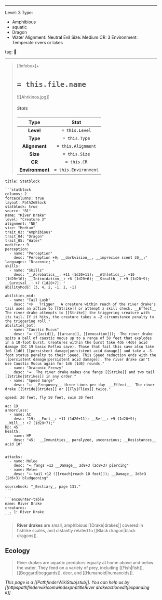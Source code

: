 
---


Level: 3
Type:
- Amphibious
- aquatic
- Dragon
- Water
Alignment: Neutral Evil
Size: Medium
CR: 3
Environment: Temperate rivers or lakes


tag: 👹

---

> [!infobox]+
> #  `= this.file.name`
> ![[Ahrkinos.jpg]]
> ##### Stats
> Type | Stat |
> :---:|:---:|
> **Level** | `= this.Level` |
> **Type** | `= this.Type` |
> **Alignment** | `= this.Alignment` |
> **Size** | `= this.Size` |
> **CR** | `= this.CR` |
> **Environment** | `= this.Environment` |




````ad-info
title: Statblock

```statblock
columns: 2
forcecolumns: true
layout: Path2eBlock
statblock: true
source: "B1"
name: "River Drake"
level: "Creature 3"
alignment: "NE"
size: "Medium"
trait_03: "Amphibious"
trait_04: "Dragon"
trait_05: "Water"
modifier: 9
perception:
  - name: "Perception"
    desc: "Perception +9; __darkvision__, __imprecise scent 30__;"
languages: "Draconic; "
skills:
  - name: "Skills"
    desc: "__Acrobatics__: +11 (1d20+11); __Athletics__: +10 (1d20+10); __Intimidation__: +6 (1d20+6); __Stealth__: +9 (1d20+9); __Survival__: +7 (1d20+7); "
abilityMods: [3, 4, 2, -1, 2, -1]

abilities_mid:
  - name: "Tail Lash"
    desc: "⬲ __Trigger__ A creature within reach of the river drake's tail uses an action to [[Strike]] or attempt a skill check. __Effect__  The river drake attempts to [[Strike]] the triggering creature with its tail. If it hits, the creature takes a –2 circumstance penalty to the triggering roll."
abilities_bot:
  - name: "Caustic Mucus"
    desc: "⬺ ([[acid]], [[arcane]], [[evocation]]);  The river drake spits a ball of caustic mucus up to a range of 50 feet that explodes in a 10-foot burst. Creatures within the burst take 4d6 (4d6) acid damage (DC 19 basic Reflex save). Those that fail this save also take 1d6 (1d6) [[persistent damage|persistent acid damage]] and take a –5-foot status penalty to their Speed. This Speed reduction ends with the [[persistent damage|persistent acid damage]]. The river drake can't use Caustic Mucus again for 1d6 (1d6) rounds."
  - name: "Draconic Frenzy"
    desc: "⬺  The river drake makes one fangs [[Strike]] and two tail [[Strike|Strikes]] in any order."
  - name: "Speed Surge"
    desc: "⬻ __Frequency__ three times per day  __Effect__  The river drake [[Stride|Strides]] or [[Fly|Flies]] twice."

speed: 20 feet, fly 50 feet, swim 30 feet

ac: 19
armorclass:
  - name: AC
    desc: "19; __Fort__: +11 (1d20+11); __Ref__: +9 (1d20+9); __Will__: +7 (1d20+7);"
hp: 45
health:
  - name: HP
    desc: "45;  __Immunities__ paralyzed, unconscious; __Resistances__ acid 10"


attacks:
  - name: Melee
    desc: "⬻ fangs +12 __Damage__ 2d8+3 (2d8+3) piercing"
  - name: Melee
    desc: "⬻ tail +12 ([[reach|reach 10 feet]]); __Damage__ 2d6+3 (2d6+3) bludgeoning"

sourcebook: "_Bestiary_, page 131."
```

```encounter-table
name: River Drake
creatures:
  - 1: River Drake
```

````



> **River drakes** are small, amphibious [[Drake|drakes]] covered in fishlike scales, and distantly related to [[Black dragon|black dragons]].


## Ecology

> River drakes are aquatic predators equally at home above and below the water. They feed on a variety of prey, including [[Fish|fish]], [[Boggard|boggards]], deer, and [[Humanoid|humanoids]].



*This page is a [[PathfinderWikiStub|stub]]. You can help us by [[httpspathfinderwikicomwindexphptitleRiver drakeactionedit|expanding it]].*










